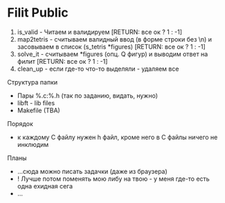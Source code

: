 # Filit Public

1. is_valid - Читаем и валидируем [RETURN: все ок ? 1 : -1]
2. map2tetris - считываем валидный ввод (в форме строки без \n) и засовываем в список (s_tetris *figures) [RETURN: все ок ? 1 : -1]
3. solve_it - считываем *figures (опц. Q фигур) и выводим ответ на филит [RETURN: все ок ? 1 : -1]
4. clean_up - если где-то что-то выделяли - удаляем все

Структура папки
- Пары %.c:%.h (так по заданию, видать, нужно)
- libft - lib files
- Makefile (TBA)

Порядок
- к каждому С файлу нужен h файл, кроме него в С файлы ничего не инклюдим

Планы
- ...сюда можно писать задачки (даже из браузера)
- ! Лучше потом поменять мою либу на твою - у меня где-то есть одна ехидная сега
- ...
